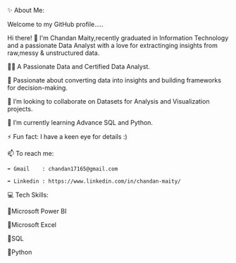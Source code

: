 ✨ About Me:

Welcome to my GitHub profile.....

Hi there! 👋 I'm Chandan Maity,recently graduated in Information Technology and a passionate Data Analyst with a love for extractinging insights from raw,messy & unstructured data.

👩‍💻 A Passionate Data and Certified Data Analyst.

🎯 Passionate about converting data into insights and building frameworks for decision-making.

👯 I’m looking to collaborate on Datasets for Analysis and Visualization projects.

🌱 I’m currently learning Advance SQL and Python.

⚡ Fun fact: I have a keen eye for details :)


📫 To reach me: 

    ➡️ Gmail    : chandan17165@gmail.com
  
    ➡️ Linkedin : https://www.linkedin.com/in/chandan-maity/
  

💻 Tech Skills:

💠Microsoft Power BI

💠Microsoft Excel

💠SQL

💠Python
